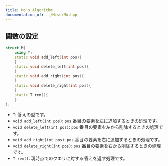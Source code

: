 ```yaml
---
title: Mo's Algorithm
documentation_of: ../Misc/Mo.hpp
---
```


## 関数の設定
```cpp
struct M{
    using T;
    static void add_left(int pos){
    }
    static void delete_left(int pos){
    }
    static void add_right(int pos){
    }
    static void delete_right(int pos){
    }
    static T rem(){
    }
};
```
* `T`: 答えの型です。
* `void add_left(int pos)`: `pos` 番目の要素を左に追加するときの処理です。
* `void delete_left(int pos)`: `pos` 番目の要素を左から削除するときの処理です。
* `void add_right(int pos)`: `pos` 番目の要素を右に追加するときの処理です。
* `void delete_right(int pos)`: `pos` 番目の要素を右から削除するときの処理です。
* `T rem()`: 現時点でのクエリに対する答えを返す処理です。